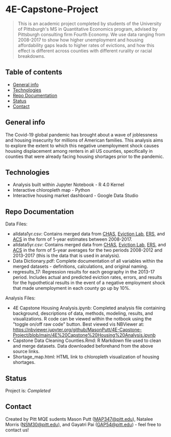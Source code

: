 # 4E-Capstone-Project
> This is an academic project completed by students of the University of Pittsburgh's MS in Quantitative Economics program, advised by Pittsburgh consulting firm Fourth Economy. We use data ranging from 2008-2017 to show how higher unemployment and housing affordability gaps leads to higher rates of evictions, and how this effect is different across counties with different rurality or racial breakdowns.

## Table of contents
* [General info](#general-info)
* [Technologies](#technologies)
* [Repo Documentation](#git-documentation)
* [Status](#status)
* [Contact](#contact)

## General info
The Covid-19 global pandemic has brought about a wave of joblessness and housing insecurity for millions of American families. This analysis aims to explore the extent to which this negative unemployment shock causes housing displacement among renters in all US counties, specifically in counties that were already facing housing shortages prior to the pandemic.

## Technologies
* Analysis built within Jupyter Notebook - R 4.0 Kernel
* Interactive chloropleth map - Python
* Interactive housing market dashboard - Google Data Studio

## Repo Documentation
Data Files:
* alldata1yr.csv: Contains merged data from [CHAS](https://www.huduser.gov/portal/datasets/cp.html#2006-2017_data), [Eviction Lab](https://evictionlab.org/map/#/2016?geography=states&type=er), [ERS](https://www.ers.usda.gov/), and [ACS](https://www.census.gov/topics/education/school-enrollment.html) in the form of 1-year estimates between 2008-2017.
* alldata5yr.csv: Contains merged data from [CHAS](https://www.huduser.gov/portal/datasets/cp.html#2006-2017_data), [Eviction Lab](https://evictionlab.org/map/#/2016?geography=states&type=er), [ERS](https://www.ers.usda.gov/), and [ACS](https://www.census.gov/topics/education/school-enrollment.html) in the form of 5-year averages for the two periods 2008-2012 and 2013-2017 (this is the data that is used in analysis).
* Data Dictionary.pdf: Complete documentation of all variables within the merged datasets - definitions, calculations, and original naming.
* regresults_17: Regression results for each geography in the 2013-17 period. Includes actual and predicted eviction rates, errors, and results for the hypothetical results in the event of a negative employment shock that made unemployment in each county go up by 10%. 

Analysis Files:
* 4E Capstone Housing Analysis.ipynb: Completed analysis file containing background, descriptions of data, methods, modeling, results, and visualizations. R code can be viewed within the notbook using the "toggle on/off raw code" button. Best viewed vis NBViewer at: https://nbviewer.jupyter.org/github/MasonPutt/4E-Capstone-Project/blob/main/4E%20Capstone%20Housing%20Analysis.ipynb
* Capstone Data Cleaning Counties.Rmd: R Markdown file used to clean and merge datasets. Data downloaded beforehand from the above source links.
* Shortage_map.html: HTML link to chloropleth visualization of housing shortages.

## Status
Project is: _Completed_

## Contact
Created by Pitt MQE sudents Mason Putt (MAP347@pitt.edu), Natalee Morris (NSM30@pitt.edu), and Gayatri Pai (GAP54@pitt.edu) - feel free to contact us!
